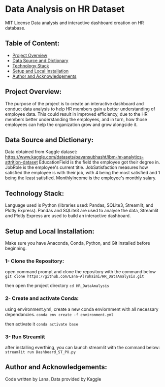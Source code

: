 # Data Analysis on HR Dataset
MIT License
Data analysis and interactive dashboard creation on HR database. 

## Table of Content:
* [Project Overview](#project-overview)
* [Data Source and Dictionary](#data-source-and-dictionary)
* [Technology Stack](#technology-stack)
* [Setup and Local Installation](#setup-and-local-installation)
* [Author and Acknowledgements](#author-and-acknowledgements)

## Project Overview:
The purpose of the project is to create an interactive dashboard and conduct data analysis to help HR members gain a better understanding of employee data. This could result in improved efficiency, due to the HR members better understanding the employees, and in turn, how those employees can help the organization grow and grow alongside it.

## Data Source and Dictionary:
Data obtained from Kaggle dataset: https://www.kaggle.com/datasets/pavansubhasht/ibm-hr-analytics-attrition-dataset
EducationField is the field the employee got their degree in. 
JobRole is the employee's current title.
JobSatisfaction measures how satisfied the employee is with their job, with 4 being the most satisfied and 1 being the least satisfied.
MonthlyIncome is the employee's monthly salary.

## Technology Stack:
Language used is Python (libraries used: Pandas, SQLite3, Streamlit, and Plotly Express).
Pandas and SQLite3 are used to analyse the data, Streamlit and Plotly Express are used to build an interactive dashboard.

## Setup and Local Installation:
Make sure you have Anaconda, Conda, Python, and Git installed before beginning.

### 1- Clone the Repository:
open command prompt and clone the repository with the command below
`git clone https://github.com/Lana-Alruhaimi/HR_DataAnalysis.git`

then open the project directory
`cd HR_DataAnalysis`

### 2- Create and activate Conda:
using environment.yml, create a new conda enviornment with all necessary dependancies.
`conda env create -f environment.yml`

then activate it
`conda activate base`

### 3- Run Streamlit
after installing everthing, you can launch streamlit with the command below:
`streamlit run Dashboard_ST_PX.py`

## Author and Acknowledgements:
Code written by Lana, Data provided by Kaggle
